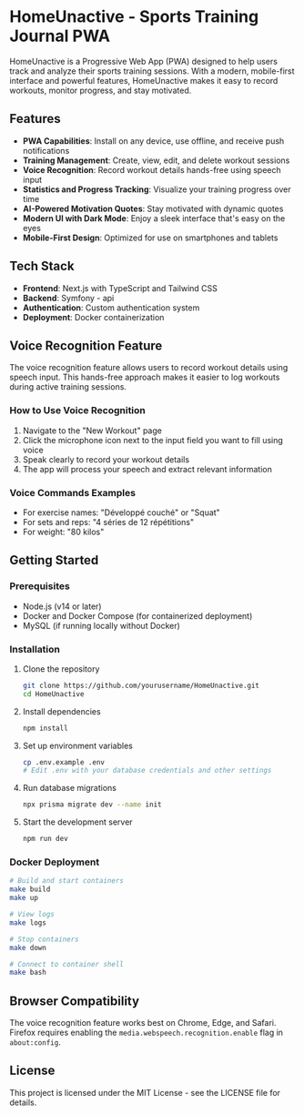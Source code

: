 # HomeUnactive - Sports Training Journal PWA

HomeUnactive is a Progressive Web App (PWA) designed to help users track and analyze their sports training sessions. With a modern, mobile-first interface and powerful features, HomeUnactive makes it easy to record workouts, monitor progress, and stay motivated.

## Features

- **PWA Capabilities**: Install on any device, use offline, and receive push notifications
- **Training Management**: Create, view, edit, and delete workout sessions
- **Voice Recognition**: Record workout details hands-free using speech input
- **Statistics and Progress Tracking**: Visualize your training progress over time
- **AI-Powered Motivation Quotes**: Stay motivated with dynamic quotes
- **Modern UI with Dark Mode**: Enjoy a sleek interface that's easy on the eyes
- **Mobile-First Design**: Optimized for use on smartphones and tablets

## Tech Stack

- **Frontend**: Next.js with TypeScript and Tailwind CSS
- **Backend**: Symfony - api
- **Authentication**: Custom authentication system
- **Deployment**: Docker containerization

## Voice Recognition Feature

The voice recognition feature allows users to record workout details using speech input. This hands-free approach makes it easier to log workouts during active training sessions.

### How to Use Voice Recognition

1. Navigate to the "New Workout" page
2. Click the microphone icon next to the input field you want to fill using voice
3. Speak clearly to record your workout details
4. The app will process your speech and extract relevant information

### Voice Commands Examples

- For exercise names: "Développé couché" or "Squat"
- For sets and reps: "4 séries de 12 répétitions"
- For weight: "80 kilos"

## Getting Started

### Prerequisites

- Node.js (v14 or later)
- Docker and Docker Compose (for containerized deployment)
- MySQL (if running locally without Docker)

### Installation

1. Clone the repository

   ```bash
   git clone https://github.com/yourusername/HomeUnactive.git
   cd HomeUnactive
   ```

2. Install dependencies

   ```bash
   npm install
   ```

3. Set up environment variables

   ```bash
   cp .env.example .env
   # Edit .env with your database credentials and other settings
   ```

4. Run database migrations

   ```bash
   npx prisma migrate dev --name init
   ```

5. Start the development server

   ```bash
   npm run dev
   ```

### Docker Deployment

```bash
# Build and start containers
make build
make up

# View logs
make logs

# Stop containers
make down

# Connect to container shell
make bash
```

## Browser Compatibility

The voice recognition feature works best on Chrome, Edge, and Safari. Firefox requires enabling the `media.webspeech.recognition.enable` flag in `about:config`.

## License

This project is licensed under the MIT License - see the LICENSE file for details.
